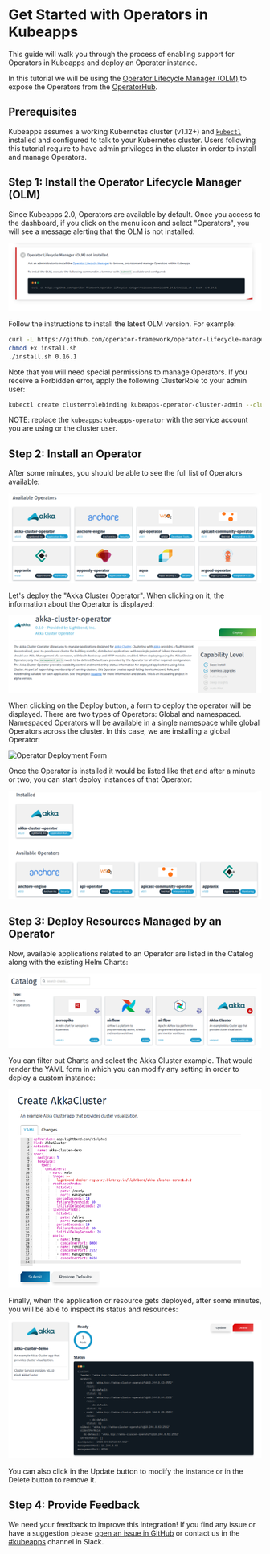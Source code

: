 # Get Started with Operators in Kubeapps

This guide will walk you through the process of enabling support for Operators in Kubeapps and deploy an Operator instance.

In this tutorial we will be using the [Operator Lifecycle Manager (OLM)](https://github.com/operator-framework/operator-lifecycle-manager) to expose the Operators from the [OperatorHub](https://operatorhub.io/).

## Prerequisites

Kubeapps assumes a working Kubernetes cluster (v1.12+) and [`kubectl`](https://kubernetes.io/docs/tasks/tools/install-kubectl/) installed and configured to talk to your Kubernetes cluster. Users following this tutorial require to have admin privileges in the cluster in order to install and manage Operators.

## Step 1: Install the Operator Lifecycle Manager (OLM)

Since Kubeapps 2.0, Operators are available by default. Once you access to the dashboard, if you click on the menu icon and select "Operators", you will see a message alerting that the OLM is not installed:

  ![OLM Not Intalled](../img/OLM-not-installed.png)

Follow the instructions to install the latest OLM version. For example:

```bash
curl -L https://github.com/operator-framework/operator-lifecycle-manager/releases/download/0.16.1/install.sh -o install.sh
chmod +x install.sh
./install.sh 0.16.1
```

Note that you will need special permissions to manage Operators. If you receive a Forbidden error, apply the following ClusterRole to your admin user:

```bash
kubectl create clusterrolebinding kubeapps-operator-cluster-admin --clusterrole=cluster-admin --serviceaccount kubeapps:kubeapps-operator
```

NOTE: replace the `kubeapps:kubeapps-operator` with the service account you are using or the cluster user.

## Step 2: Install an Operator

After some minutes, you should be able to see the full list of Operators available:

  ![Operators Available](../img/operators-available.png)

Let's deploy the "Akka Cluster Operator". When clicking on it, the information about the Operator is displayed:

  ![Operators View](../img/operator-view.png)

When clicking on the Deploy button, a form to deploy the operator will be displayed. There are two types of Operators: Global and namespaced. Namespaced Operators will be available in a single namespace while global Operators across the cluster. In this case, we are installing a global Operator:

  ![Operator Deployment Form](../img/operator-deployment.png)

Once the Operator is installed it would be listed like that and after a minute or two, you can start deploy instances of that Operator:

  ![Installed Operators](../img/installed-operators.png)

## Step 3: Deploy Resources Managed by an Operator

Now, available applications related to an Operator are listed in the Catalog along with the existing Helm Charts:

  ![Operators Catalog](../img/operator-catalog.png)

You can filter out Charts and select the Akka Cluster example. That would render the YAML form in which you can modify any setting in order to deploy a custom instance:

  ![Operator Form](../img/operator-form.png)

Finally, when the application or resource gets deployed, after some minutes, you will be able to inspect its status and resources:

  ![Operator Instance View](../img/operator-instance-view.png)

You can also click in the Update button to modify the instance or in the Delete button to remove it.

## Step 4: Provide Feedback

We need your feedback to improve this integration! If you find any issue or have a suggestion please [open an issue in GitHub](https://github.com/kubeapps/kubeapps/issues/new) or contact us in the [#kubeapps](https://kubernetes.slack.com/messages/kubeapps) channel in Slack.

